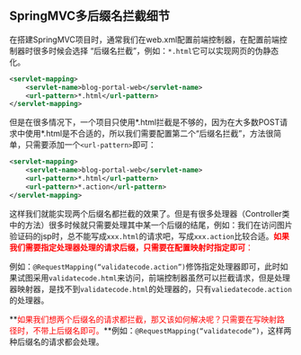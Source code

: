 ## SpringMVC多后缀名拦截细节

​	在搭建SpringMVC项目时，通常我们在web.xml配置前端控制器，在配置前端控制器时很多时候会选择 “后缀名拦截”，例如：`*.html`它可以实现网页的伪静态化。

```xml
<servlet-mapping>
    <servlet-name>blog-portal-web</servlet-name>
    <url-pattern>*.html</url-pattern>
</servlet-mapping>
```

​	但是在很多情况下，一个项目只使用*.html拦截是不够的，因为在大多数POST请求中使用*.html是不合适的，所以我们需要配置第二个“后缀名拦截”，方法很简单，只需要添加一个`<url-pattern>`即可：

```xml
<servlet-mapping>
    <servlet-name>blog-portal-web</servlet-name>
    <url-pattern>*.html</url-pattern>
    <url-pattern>*.action</url-pattern>
</servlet-mapping>
```

​	这样我们就能实现两个后缀名都拦截的效果了。但是有很多处理器（Controller类中的方法）很多时候就只需要处理其中某一个后缀的结尾，例如：我们在访问图片验证码的jsp时，总不能写成`xxx.html`的请求吧，写成`xxx.action`比较合适。<font color="red">**如果我们需要指定处理器处理的请求后缀，只需要在配置映射时指定即可**：</font>

​	例如：`@RequestMapping(“validatecode.action”)`修饰指定处理器即可，此时如果试图采用`validatecode.html`来访问，前端控制器虽然可以拦截请求，但是处理器映射器，是找不到`validatecode.html`的处理器的，只有`valiedatecode.action`的处理器。

​       **<font color="red">如果我们想两个后缀名的请求都拦截，那又该如何解决呢？只需要在写映射路径时，不带上后缀名即可。</font>**例如：`@RequestMapping(“validatecode”)`，这样两种后缀名的请求都会处理。

